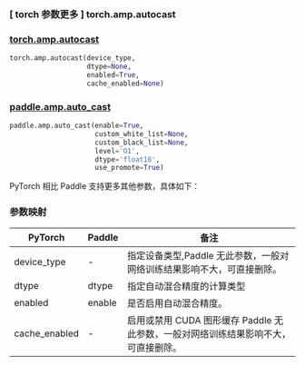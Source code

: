### [ torch 参数更多 ] torch.amp.autocast

### [torch.amp.autocast](https://pytorch.org/docs/stable/amp.html#torch.cuda.amp.autocast)

```python
torch.amp.autocast(device_type,
                   dtype=None, 
                   enabled=True,
                   cache_enabled=None)
```

### [paddle.amp.auto_cast](https://www.paddlepaddle.org.cn/documentation/docs/zh/develop/api/paddle/amp/auto_cast_cn.html#auto-cast)

```python
paddle.amp.auto_cast(enable=True, 
                     custom_white_list=None, 
                     custom_black_list=None, 
                     level='O1', 
                     dtype='float16', 
                     use_promote=True)
```

PyTorch 相比 Paddle 支持更多其他参数，具体如下：

### 参数映射

| PyTorch       | Paddle | 备注                                                         |
| ------------- | ------ | ------------------------------------------------------------ |
| device_type         | -      | 指定设备类型,Paddle 无此参数，一般对网络训练结果影响不大，可直接删除。                         |
| dtype           | dtype      | 指定自动混合精度的计算类型         |
| enabled         | enable  | 是否启用自动混合精度。 |
| cache_enabled        | -      | 启用或禁用 CUDA 图形缓存 Paddle 无此参数，一般对网络训练结果影响不大，可直接删除。 |

